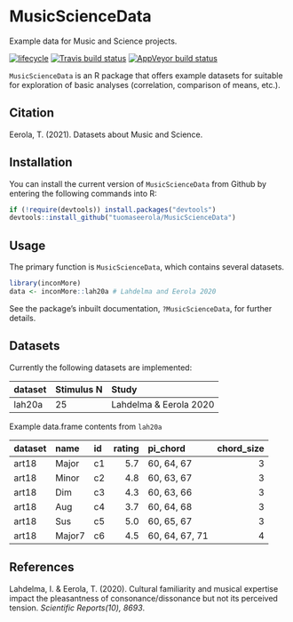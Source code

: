 # MusicScienceData
Example data for Music and Science projects.

[![lifecycle](https://img.shields.io/badge/lifecycle-experimental-orange.svg)](https://www.tidyverse.org/lifecycle/#experimental)
[![Travis build
status](https://travis-ci.org/tuomaseerola/inconMore.svg?branch=master)](https://travis-ci.org/tuomaseerola/inconMore)
[![AppVeyor build
status](https://ci.appveyor.com/api/projects/status/github/tuomaseerola/inconMore?branch=master&svg=true)](https://ci.appveyor.com/project/tuomaseerola/inconMore)

`MusicScienceData` is an R package that offers example datasets for suitable for exploration of basic analyses (correlation, comparison of means, etc.).

## Citation

Eerola, T. (2021). Datasets about Music and Science.

## Installation

You can install the current version of `MusicScienceData` from Github by
entering the following commands into R:

``` r
if (!require(devtools)) install.packages("devtools")
devtools::install_github("tuomaseerola/MusicScienceData")
```

## Usage

The primary function is `MusicScienceData`, which contains several datasets.

``` r
library(inconMore)
data <- inconMore::lah20a # Lahdelma and Eerola 2020
```

See the package’s inbuilt documentation, `?MusicScienceData`, for further
details.

## Datasets

Currently the following datasets are implemented:

| dataset | Stimulus N| Study               |
| :------ | :----- |:-----------------------|
| lah20a   | 25    | Lahdelma & Eerola 2020 |

Example data.frame contents from `lah20a`

| dataset | name   | id | rating | pi\_chord      | chord\_size |
| :------ | :----- | :- | -----: | :------------- | ----------: |
| art18   | Major  | c1 |    5.7 | 60, 64, 67     |           3 |
| art18   | Minor  | c2 |    4.8 | 60, 63, 67     |           3 |
| art18   | Dim    | c3 |    4.3 | 60, 63, 66     |           3 |
| art18   | Aug    | c4 |    3.7 | 60, 64, 68     |           3 |
| art18   | Sus    | c5 |    5.0 | 60, 65, 67     |           3 |
| art18   | Major7 | c6 |    4.5 | 60, 64, 67, 71 |           4 |

## References

Lahdelma, I. & Eerola, T. (2020). Cultural familiarity and musical expertise impact the pleasantness of consonance/dissonance but not its perceived tension. _Scientific Reports(10), 8693_. 

